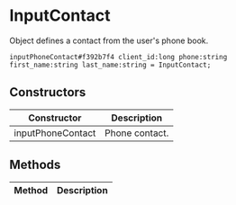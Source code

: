 # InputContact
Object defines a contact from the user's phone book.

```
inputPhoneContact#f392b7f4 client_id:long phone:string first_name:string last_name:string = InputContact;
```

## Constructors
| Constructor | Description |
| ---- | ----------- |
| inputPhoneContact | Phone contact. |


## Methods
| Method | Description |
| ---- | ----------- |


